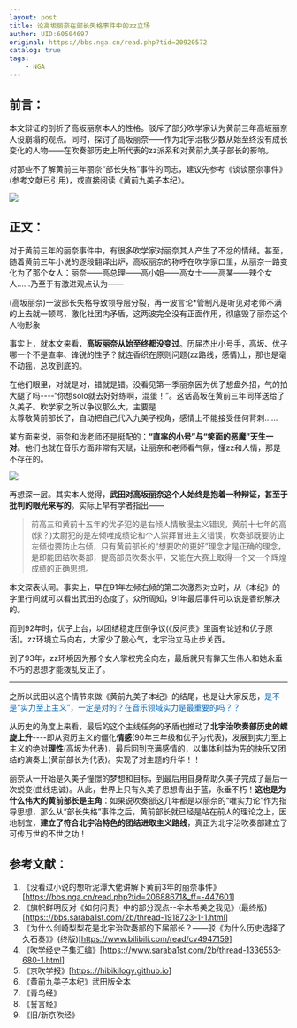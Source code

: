```yaml
---
layout: post
title: 论高坂丽奈在部长失格事件中的zz立场
author: UID:60504697
original: https://bbs.nga.cn/read.php?tid=20920572
catalog: true
tags:
    - NGA
---
```

## 前言：  

本文辩证的剖析了高坂丽奈本人的性格。驳斥了部分吹学家认为黄前三年高坂丽奈人设崩塌的观点。同时，探讨了高坂丽奈——作为北宇治极少数从始至终没有成长变化的人物——在吹奏部历史上所代表的zz派系和对黄前九美子部长的影响。  

对那些不了解黄前三年丽奈“部长失格”事件的同志，建议先参考《谈谈丽奈事件》(参考文献已引用)，或直接阅读《黄前九美子本纪》。  

![](https://img.nga.178.com/attachments/mon_202003/21/-9lddQ5-k745Z2oT3cS13w-lu.png)

## 正文：  

对于黄前三年的丽奈事件中，有很多吹学家对丽奈其人产生了不忿的情绪。甚至，随着黄前三年小说的逐段翻译出炉，高坂丽奈的称呼在吹学家口里，从丽奈一路变化为了那个女人：丽奈——高总理——高小姐——高女士——高某——辣个女人……乃至于有激进观点认为——  

(高坂丽奈)一波部长失格导致领导层分裂，再一波言论*管制凡是听见对老师不满的上去就一顿骂，激化社团内矛盾，这两波完全没有正面作用，彻底毁了丽奈这个人物形象

事实上，就本文来看，**高坂丽奈从始至终都没变过**。历届杰出小号手，高坂、优子哪一个不是直率、锋锐的性子？就连香织在原则问题(zz路线，感情)上，那也是毫不动摇，总攻到底的。  

在他们眼里，对就是对，错就是错。没看见第一季丽奈因为优子想盘外招，气的拍大腿了吗----“你想solo就去好好练啊，混蛋！”。这话高坂在黄前三年同样送给了久美子。吹学家之所以争议那么大，主要是  
太尊敬黄前部长了，自动把自己代入九美子视角，感情上不能接受任何背刺……  

某方面来说，丽奈和泷老师还是挺配的：**“直率的小号”与“笑面的恶魔”天生一对**。他们也就在音乐方面非常有天赋，让丽奈和老师看气氛，懂zz和人情，那是不存在的。  

![](https://img.nga.178.com/attachments/mon_202003/21/-9lddQ5-5ownZ2sT3cS13f-m7.png)  

再想深一层。其实本人觉得，**武田对高坂丽奈这个人始终是抱着一种辩证，甚至于批判的眼光来写的**。实际上早有学者指出——  

> 前高三和黄前十五年的优子犯的是右倾人情散漫主义错误，黄前十七年的高(俅？)太尉犯的是左倾唯成绩论和个人崇拜冒进主义错误，吹奏部既要防止左倾也要防止右倾，只有黄前部长的“想要吹的更好”理念才是正确的理念，是即能团结吹奏部，提高部员吹奏水平，又能在大赛上取得一个又一个辉煌成绩的正确思想。

本文深表认同。事实上，早在91年左倾右倾的第二次激烈对立时，从《本纪》的字里行间就可以看出武田的态度了。众所周知，91年最后事件可以说是香织解决的。  

而到92年时，优子上台，以团结稳定压倒争议(《反问责》里面有论述和优子原话)。zz环境立马向右，大家少了股心气，北宇治立马止步关西。  

到了93年，zz环境因为那个女人掌权完全向左，最后就只有靠天生伟人和她永垂不朽的思想才能拨乱反正了。  

-----

之所以武田以这个情节来做《黄前九美子本纪》的结尾，也是让大家反思，<span style="color: #06B;">是不是“实力至上主义”，一定是对的？在音乐领域实力是最重要的吗？？</span>  

从历史的角度上来看，最后的这个主线任务的矛盾也推动了**北宇治吹奏部历史的螺旋上升**\----即从资历主义的僵化**情感**(90年三年级和优子为代表)，发展到实力至上主义的绝对**理性**(高坂为代表)，最后回到充满感情的，以集体利益为先的快乐又团结的演奏上(黄前部长为代表)。实现了对主题的升华！！  

丽奈从一开始是久美子憧憬的梦想和目标，到最后用自身帮助久美子完成了最后一次蜕变(曲线忠诚)。从此，世界上只有久美子思想青出于蓝，永垂不朽！**这也是为什么伟大的黄前部长是主角**：如果说吹奏部这几年都是以丽奈的“唯实力论”作为指导思想，那么从“部长失格”事件之后，黄前部长就已经是站在前人的理论之上，因地制宜，**建立了符合北宇治特色的团结进取主义路线**，真正为北宇治吹奏部建立了可传万世的不世之功！  

## 参考文献： 
1. 《没看过小说的想听泥潭大佬讲解下黄前3年的丽奈事件》\[<https://bbs.nga.cn/read.php?tid=20688671&_ff=-447601>\]
2. 《旗帜鲜明反对《如何问责》中的部分观点--伞木希美之我见》(最终版)\[<https:://bbs.saraba1st.com/2b/thread-1918723-1-1.html>\]
3. 《为什么剑崎梨梨花是北宇治吹奏部的下届部长？——驳《为什么历史选择了久石奏》》(终版)\[<https://www.bilibili.com/read/cv4947159>\]
4. 《吹学经史子集汇编》\[<https:://www.saraba1st.com/2b/thread-1336553-680-1.html>\]
5. 《京吹学报》\[<https:://hibikilogy.github.io>\]
6. 《黄前九美子本纪》武田版全本  
7. 《青鸟经》  
8. 《誓言经》  
9. 《旧/新京吹经》

